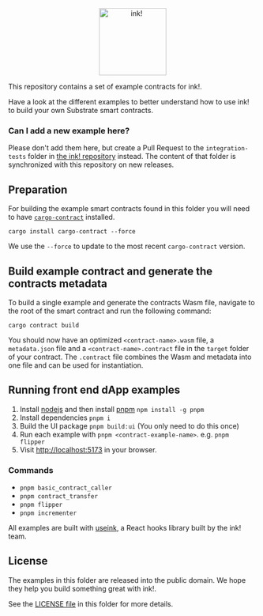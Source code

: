 <div align="center">
   <img src="./.images/ink-logo-glow.svg" alt="ink!" height="136" />
</div>

This repository contains a set of example contracts for ink!.

Have a look at the different examples to better understand how to use ink! to build your own Substrate smart contracts.

### Can I add a new example here?

Please don't add them here, but create a Pull Request to the `integration-tests` folder in [the ink! repository](https://github.com/paritytech/ink) instead.
The content of that folder is synchronized with this repository on new releases.

## Preparation

For building the example smart contracts found in this folder you will need to have [`cargo-contract`](https://github.com/paritytech/cargo-contract) installed.

```
cargo install cargo-contract --force
```

We use the `--force` to update to the most recent `cargo-contract` version.

## Build example contract and generate the contracts metadata

To build a single example and generate the contracts Wasm file, navigate to the root of the smart contract and run the following command:

`cargo contract build`

You should now have an optimized `<contract-name>.wasm` file, a `metadata.json` file and a `<contract-name>.contract` file in the `target` folder of your contract.
The `.contract` file combines the Wasm and metadata into one file and can be used for instantiation.


## Running front end dApp examples

1. Install [nodejs](https://nodejs.org/en/) and then install [pnpm](https://pnpm.io/) `npm install -g pnpm`
2. Install dependencies `pnpm i`
3. Build the UI package `pnpm build:ui` (You only need to do this once)
4. Run each example with `pnpm <contract-example-name>`. e.g. `pnpm flipper`
5. Visit [http://localhost:5173](http://localhost:5173) in your browser.

### Commands

* `pnpm basic_contract_caller`
* `pnpm contract_transfer`
* `pnpm flipper`
* `pnpm incrementer`

All examples are built with [useink](https://use.ink/frontend/overview), a React hooks library built by the ink! team.

## License

The examples in this folder are released into the public domain.
We hope they help you build something great with ink!.

See the [LICENSE file](LICENSE) in this folder for more details.
